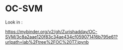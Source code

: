 # OC-SVM

Look in :

https://mybinder.org/v2/gh/Zurishadday/OC-SVM/3c8a2aae120f83c34ae434cf059071416b795e61?urlpath=lab%2Ftree%2FOC%20T7.ipynb
